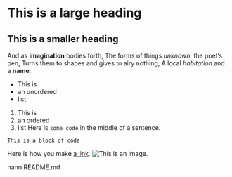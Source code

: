 # This is a large heading
## This is a smaller heading
And as **imagination** bodies forth,
The forms of things *unknown*, the poet’s pen,
Turns them to shapes and gives to airy nothing,
A local *habitation* and a **name**.
- This is 
- an unordered 
- list 
1. This is 
2. an ordered 
3. list 
Here is `some code` in the middle of a sentence. 
``` 
This is a block of code 
``` 
Here is how you make [a link](https://www.wikipedia.org/). 
![This is an image.](https://github.com/yihui/xaringan/releases/download/v0.0.2/karl-moustache.jpg)

nano README.md
